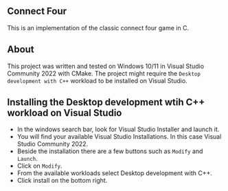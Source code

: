 ## Connect Four
This is an implementation of the classic connect four game in C.


## About
This project was written and tested on Windows 10/11 in Visual Studio Community 2022 with CMake.
The project might require the `Desktop development with C++` workload to be installed on Visual Studio.


## Installing the Desktop development wtih C++ workload on Visual Studio
- In the windows search bar, look for Visual Studio Installer and launch it.
- You will find your available Visual Studio Installations. In this case Visual Studio Community 2022.
- Beside the installation there are a few buttons such as `Modify` and `Launch`.
- Click on `Modify`.
- From the available workloads select Desktop development with C++.
- Click install on the bottom right.